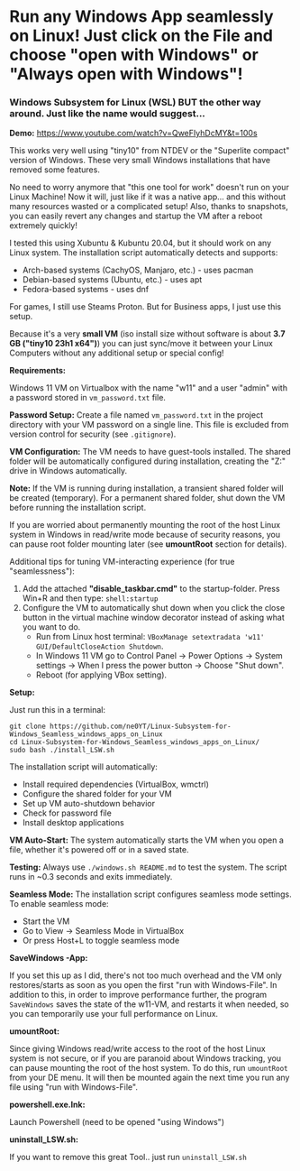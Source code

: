# Run any Windows App seamlessly on Linux! Just click on the File and choose "open with Windows" or "Always open with Windows"!

### Windows Subsystem for Linux (WSL) BUT the other way around. Just like the name would suggest...

**Demo:** https://www.youtube.com/watch?v=QweFIyhDcMY&t=100s

This works very well using "tiny10" from NTDEV or the "Superlite compact" version of Windows.
These very small Windows installations that have removed some features.

No need to worry anymore that "this one tool for work" doesn't run on your Linux Machine! Now it will, just like if it was a native app… and this without many resources wasted or a complicated setup! Also, thanks to snapshots, you can easily revert any changes and startup the VM after a reboot extremely quickly!

I tested this using Xubuntu & Kubuntu 20.04, but it should work on any Linux system. The installation script automatically detects and supports:
- Arch-based systems (CachyOS, Manjaro, etc.) - uses pacman
- Debian-based systems (Ubuntu, etc.) - uses apt
- Fedora-based systems - uses dnf

For games, I still use Steams Proton. But for Business apps, I just use this setup.

Because it's a very **small VM** (iso install size without software is about **3.7 GB ("tiny10 23h1 x64")**) you can just sync/move it between your Linux Computers without any additional setup or special config!

**Requirements:**

Windows 11 VM on Virtualbox with the name "w11" and a user "admin" with a password stored in `vm_password.txt` file.

**Password Setup:**
Create a file named `vm_password.txt` in the project directory with your VM password on a single line. This file is excluded from version control for security (see `.gitignore`).

**VM Configuration:**
The VM needs to have guest-tools installed. The shared folder will be automatically configured during installation, creating the "Z:" drive in Windows automatically.

**Note:** If the VM is running during installation, a transient shared folder will be created (temporary). For a permanent shared folder, shut down the VM before running the installation script.

If you are worried about permanently mounting the root of the host Linux system in Windows in read/write mode because of security reasons, you can pause root folder mounting later (see **umountRoot** section for details).

Additional tips for tuning VM-interacting experience (for true "seamlessness"):
1. Add the attached **"disable_taskbar.cmd"** to the startup-folder.
Press Win+R and then type: ```shell:startup```
2. Configure the VM to automatically shut down when you click the close button in the virtual machine window decorator instead of asking what you want to do.
    - Run from Linux host terminal: ```VBoxManage setextradata 'w11' GUI/DefaultCloseAction Shutdown```.
    - In Windows 11 VM go to Control Panel -> Power Options -> System settings -> When I press the power button -> Choose "Shut down".
    - Reboot (for applying VBox setting).

**Setup:**

Just run this in a terminal:
```
git clone https://github.com/ne0YT/Linux-Subsystem-for-Windows_Seamless_windows_apps_on_Linux
cd Linux-Subsystem-for-Windows_Seamless_windows_apps_on_Linux/
sudo bash ./install_LSW.sh
```

The installation script will automatically:
- Install required dependencies (VirtualBox, wmctrl)
- Configure the shared folder for your VM
- Set up VM auto-shutdown behavior
- Check for password file
- Install desktop applications

**VM Auto-Start:** The system automatically starts the VM when you open a file, whether it's powered off or in a saved state.

**Testing:** Always use `./windows.sh README.md` to test the system. The script runs in ~0.3 seconds and exits immediately.

**Seamless Mode:** The installation script configures seamless mode settings. To enable seamless mode:
- Start the VM
- Go to View -> Seamless Mode in VirtualBox
- Or press Host+L to toggle seamless mode

**SaveWindows -App:**

If you set this up as I did, there's not too much overhead and the VM only restores/starts as soon as you open the first "run with Windows-File".
In addition to this, in order to improve performance further, the program ```SaveWindows``` saves the state of the w11-VM, and restarts it when needed, so you can temporarily use your full performance on Linux.

**umountRoot:**

Since giving Windows read/write access to the root of the host Linux system is not secure, or if you are paranoid about Windows tracking, you can pause mounting the root of the host system. To do this, run ```umountRoot``` from your DE menu.
It will then be mounted again the next time you run any file using "run with Windows-File".

**powershell.exe.lnk:**

Launch Powershell (need to be opened "using Windows")

**uninstall_LSW.sh:**

If you want to remove this great Tool.. just run ```uninstall_LSW.sh```
